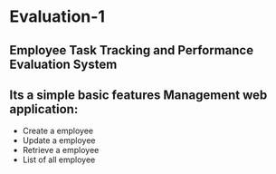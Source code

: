 # Evaluation-1
## Employee Task Tracking and Performance Evaluation System

## Its a simple basic features  Management web application:
- Create a employee
- Update a employee
- Retrieve a employee
- List of all employee

